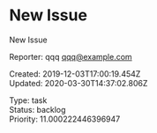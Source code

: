 # New Issue

New Issue

Reporter: qqq <qqq@example.com>  

Created: 2019-12-03T17:00:19.454Z  
Updated: 2020-03-30T14:37:02.806Z

Type: task  
Status: backlog  
Priority: 11.000222446396947
